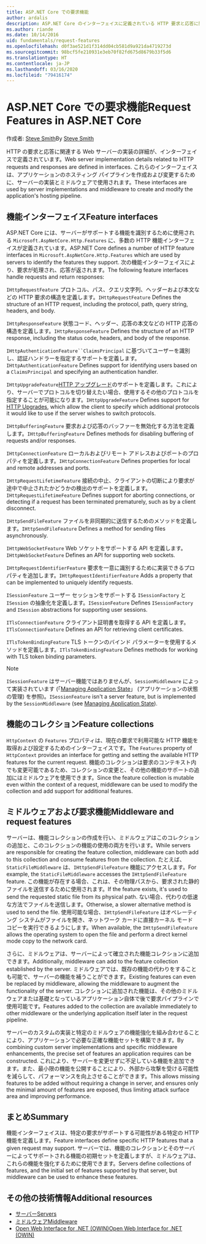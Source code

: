 ```yaml
---
title: ASP.NET Core での要求機能
author: ardalis
description: ASP.NET Core のインターフェイスに定義されている HTTP 要求と応答に関連する Web サーバーの実装に関する詳細を学習します。
ms.author: riande
ms.date: 10/14/2016
uid: fundamentals/request-features
ms.openlocfilehash: d0f3ae521d1f314dd04cb581d9a921da4719273d
ms.sourcegitcommit: 98bcf5fe210931e3eb70f82fd675d8679b33f5d6
ms.translationtype: HT
ms.contentlocale: ja-JP
ms.lasthandoff: 03/16/2020
ms.locfileid: "79416174"
---
```

# <a name="request-features-in-aspnet-core"></a><span data-ttu-id="f0146-103">ASP.NET Core での要求機能</span><span class="sxs-lookup"><span data-stu-id="f0146-103">Request Features in ASP.NET Core</span></span>

<span data-ttu-id="f0146-104">作成者: [Steve Smith](https://ardalis.com/)</span><span class="sxs-lookup"><span data-stu-id="f0146-104">By [Steve Smith](https://ardalis.com/)</span></span>

<span data-ttu-id="f0146-105">HTTP の要求と応答に関連する Web サーバーの実装の詳細が、インターフェイスで定義されています。</span><span class="sxs-lookup"><span data-stu-id="f0146-105">Web server implementation details related to HTTP requests and responses are defined in interfaces.</span></span> <span data-ttu-id="f0146-106">これらのインターフェイスは、アプリケーションのホスティング パイプラインを作成および変更するために、サーバーの実装とミドルウェアで使用されます。</span><span class="sxs-lookup"><span data-stu-id="f0146-106">These interfaces are used by server implementations and middleware to create and modify the application's hosting pipeline.</span></span>

## <a name="feature-interfaces"></a><span data-ttu-id="f0146-107">機能インターフェイス</span><span class="sxs-lookup"><span data-stu-id="f0146-107">Feature interfaces</span></span>

<span data-ttu-id="f0146-108">ASP.NET Core には、サーバーがサポートする機能を識別するために使用される `Microsoft.AspNetCore.Http.Features` に、多数の HTTP 機能インターフェイスが定義されています。</span><span class="sxs-lookup"><span data-stu-id="f0146-108">ASP.NET Core defines a number of HTTP feature interfaces in `Microsoft.AspNetCore.Http.Features` which are used by servers to identify the features they support.</span></span> <span data-ttu-id="f0146-109">次の機能インターフェイスにより、要求が処理され、応答が返されます。</span><span class="sxs-lookup"><span data-stu-id="f0146-109">The following feature interfaces handle requests and return responses:</span></span>

<span data-ttu-id="f0146-110">`IHttpRequestFeature` プロトコル、パス、クエリ文字列、ヘッダーおよび本文などの HTTP 要求の構造を定義します。</span><span class="sxs-lookup"><span data-stu-id="f0146-110">`IHttpRequestFeature` Defines the structure of an HTTP request, including the protocol, path, query string, headers, and body.</span></span>

<span data-ttu-id="f0146-111">`IHttpResponseFeature` 状態コード、ヘッダー、応答の本文などの HTTP 応答の構造を定義します。</span><span class="sxs-lookup"><span data-stu-id="f0146-111">`IHttpResponseFeature` Defines the structure of an HTTP response, including the status code, headers, and body of the response.</span></span>

<span data-ttu-id="f0146-112">`IHttpAuthenticationFeature``ClaimsPrincipal` に基づいてユーザーを識別し、認証ハンドラーを指定するサポートを定義します。</span><span class="sxs-lookup"><span data-stu-id="f0146-112">`IHttpAuthenticationFeature` Defines support for identifying users based on a `ClaimsPrincipal` and specifying an authentication handler.</span></span>

<span data-ttu-id="f0146-113">`IHttpUpgradeFeature`[HTTP アップグレード](https://tools.ietf.org/html/rfc2616.html#section-14.42)のサポートを定義します。これにより、サーバーでプロトコルを切り替えたい場合、使用するその他のプロトコルを指定することが可能になります。</span><span class="sxs-lookup"><span data-stu-id="f0146-113">`IHttpUpgradeFeature` Defines support for [HTTP Upgrades](https://tools.ietf.org/html/rfc2616.html#section-14.42), which allow the client to specify which additional protocols it would like to use if the server wishes to switch protocols.</span></span>

<span data-ttu-id="f0146-114">`IHttpBufferingFeature` 要求および応答のバッファーを無効化する方法を定義します。</span><span class="sxs-lookup"><span data-stu-id="f0146-114">`IHttpBufferingFeature` Defines methods for disabling buffering of requests and/or responses.</span></span>

<span data-ttu-id="f0146-115">`IHttpConnectionFeature` ローカルおよびリモート アドレスおよびポートのプロパティを定義します。</span><span class="sxs-lookup"><span data-stu-id="f0146-115">`IHttpConnectionFeature` Defines properties for local and remote addresses and ports.</span></span>

<span data-ttu-id="f0146-116">`IHttpRequestLifetimeFeature` 接続の中止、クライアントの切断により要求が途中で中止されたかどうかの検出のサポートを定義します。</span><span class="sxs-lookup"><span data-stu-id="f0146-116">`IHttpRequestLifetimeFeature` Defines support for aborting connections, or detecting if a request has been terminated prematurely, such as by a client disconnect.</span></span>

<span data-ttu-id="f0146-117">`IHttpSendFileFeature` ファイルを非同期的に送信するためのメソッドを定義します。</span><span class="sxs-lookup"><span data-stu-id="f0146-117">`IHttpSendFileFeature` Defines a method for sending files asynchronously.</span></span>

<span data-ttu-id="f0146-118">`IHttpWebSocketFeature` Web ソケットをサポートする API を定義します。</span><span class="sxs-lookup"><span data-stu-id="f0146-118">`IHttpWebSocketFeature` Defines an API for supporting web sockets.</span></span>

<span data-ttu-id="f0146-119">`IHttpRequestIdentifierFeature` 要求を一意に識別するために実装できるプロパティを追加します。</span><span class="sxs-lookup"><span data-stu-id="f0146-119">`IHttpRequestIdentifierFeature` Adds a property that can be implemented to uniquely identify requests.</span></span>

<span data-ttu-id="f0146-120">`ISessionFeature` ユーザー セッションをサポートする `ISessionFactory` と `ISession` の抽象化を定義します。</span><span class="sxs-lookup"><span data-stu-id="f0146-120">`ISessionFeature` Defines `ISessionFactory` and `ISession` abstractions for supporting user sessions.</span></span>

<span data-ttu-id="f0146-121">`ITlsConnectionFeature` クライアント証明書を取得する API を定義します。</span><span class="sxs-lookup"><span data-stu-id="f0146-121">`ITlsConnectionFeature` Defines an API for retrieving client certificates.</span></span>

<span data-ttu-id="f0146-122">`ITlsTokenBindingFeature` TLS トークンのバインド パラメーターを使用するメソッドを定義します。</span><span class="sxs-lookup"><span data-stu-id="f0146-122">`ITlsTokenBindingFeature` Defines methods for working with TLS token binding parameters.</span></span>

> [!NOTE]
> <span data-ttu-id="f0146-123">`ISessionFeature` はサーバー機能ではありませんが、`SessionMiddleware` によって実装されています (「[Managing Application State](app-state.md)」 (アプリケーションの状態の管理) を参照)。</span><span class="sxs-lookup"><span data-stu-id="f0146-123">`ISessionFeature` isn't a server feature, but is implemented by the `SessionMiddleware` (see [Managing Application State](app-state.md)).</span></span>

## <a name="feature-collections"></a><span data-ttu-id="f0146-124">機能のコレクション</span><span class="sxs-lookup"><span data-stu-id="f0146-124">Feature collections</span></span>

<span data-ttu-id="f0146-125">`HttpContext` の `Features` プロパティは、現在の要求で利用可能な HTTP 機能を取得および設定するためのインターフェイスです。</span><span class="sxs-lookup"><span data-stu-id="f0146-125">The `Features` property of `HttpContext` provides an interface for getting and setting the available HTTP features for the current request.</span></span> <span data-ttu-id="f0146-126">機能のコレクションは要求のコンテキスト内でも変更可能であるため、コレクションの変更と、その他の機能のサポートの追加にはミドルウェアを使用できます。</span><span class="sxs-lookup"><span data-stu-id="f0146-126">Since the feature collection is mutable even within the context of a request, middleware can be used to modify the collection and add support for additional features.</span></span>

## <a name="middleware-and-request-features"></a><span data-ttu-id="f0146-127">ミドルウェアおよび要求機能</span><span class="sxs-lookup"><span data-stu-id="f0146-127">Middleware and request features</span></span>

<span data-ttu-id="f0146-128">サーバーは、機能コレクションの作成を行い、ミドルウェアはこのコレクションの追加と、このコレクションの機能の使用の両方を行います。</span><span class="sxs-lookup"><span data-stu-id="f0146-128">While servers are responsible for creating the feature collection, middleware can both add to this collection and consume features from the collection.</span></span> <span data-ttu-id="f0146-129">たとえば、`StaticFileMiddleware` は、`IHttpSendFileFeature` 機能にアクセスします。</span><span class="sxs-lookup"><span data-stu-id="f0146-129">For example, the `StaticFileMiddleware` accesses the `IHttpSendFileFeature` feature.</span></span> <span data-ttu-id="f0146-130">この機能が存在する場合、これは、その物理パスから、要求された静的ファイルを送信するために使用されます。</span><span class="sxs-lookup"><span data-stu-id="f0146-130">If the feature exists, it's used to send the requested static file from its physical path.</span></span> <span data-ttu-id="f0146-131">ない場合、代わりの低速な方法でファイルを送信します。</span><span class="sxs-lookup"><span data-stu-id="f0146-131">Otherwise, a slower alternative method is used to send the file.</span></span> <span data-ttu-id="f0146-132">使用可能な場合、`IHttpSendFileFeature` はオペレーティング システムがファイルを開き、ネットワーク カードに直接カーネル モード コピーを実行できるようにします。</span><span class="sxs-lookup"><span data-stu-id="f0146-132">When available, the `IHttpSendFileFeature` allows the operating system to open the file and perform a direct kernel mode copy to the network card.</span></span>

<span data-ttu-id="f0146-133">さらに、ミドルウェアは、サーバーによって確立された機能コレクションに追加できます。</span><span class="sxs-lookup"><span data-stu-id="f0146-133">Additionally, middleware can add to the feature collection established by the server.</span></span> <span data-ttu-id="f0146-134">ミドルウェアでは、既存の機能の代わりをすることも可能で、サーバーの機能を補うことができます。</span><span class="sxs-lookup"><span data-stu-id="f0146-134">Existing features can even be replaced by middleware, allowing the middleware to augment the functionality of the server.</span></span> <span data-ttu-id="f0146-135">コレクションに追加された機能は、その他のミドルウェアまたは基礎となっているアプリケーション自体で後で要求パイプラインで使用可能です。</span><span class="sxs-lookup"><span data-stu-id="f0146-135">Features added to the collection are available immediately to other middleware or the underlying application itself later in the request pipeline.</span></span>

<span data-ttu-id="f0146-136">サーバーのカスタムの実装と特定のミドルウェアの機能強化を組み合わせることにより、アプリケーションで必要な正確な機能セットを構築できます。</span><span class="sxs-lookup"><span data-stu-id="f0146-136">By combining custom server implementations and specific middleware enhancements, the precise set of features an application requires can be constructed.</span></span> <span data-ttu-id="f0146-137">これにより、サーバーを変更せずに不足している機能を追加できます。また、最小限の機能を公開することにより、外部から攻撃を受ける可能性を減らして、パフォーマンスを向上させることができます。</span><span class="sxs-lookup"><span data-stu-id="f0146-137">This allows missing features to be added without requiring a change in server, and ensures only the minimal amount of features are exposed, thus limiting attack surface area and improving performance.</span></span>

## <a name="summary"></a><span data-ttu-id="f0146-138">まとめ</span><span class="sxs-lookup"><span data-stu-id="f0146-138">Summary</span></span>

<span data-ttu-id="f0146-139">機能インターフェイスは、特定の要求がサポートする可能性がある特定の HTTP 機能を定義します。</span><span class="sxs-lookup"><span data-stu-id="f0146-139">Feature interfaces define specific HTTP features that a given request may support.</span></span> <span data-ttu-id="f0146-140">サーバーでは、機能のコレクションとそのサーバーによってサポートされる機能の初期セットを定義しますが、ミドルウェアは、これらの機能を強化するために使用できます。</span><span class="sxs-lookup"><span data-stu-id="f0146-140">Servers define collections of features, and the initial set of features supported by that server, but middleware can be used to enhance these features.</span></span>

## <a name="additional-resources"></a><span data-ttu-id="f0146-141">その他の技術情報</span><span class="sxs-lookup"><span data-stu-id="f0146-141">Additional resources</span></span>

* [<span data-ttu-id="f0146-142">サーバー</span><span class="sxs-lookup"><span data-stu-id="f0146-142">Servers</span></span>](xref:fundamentals/servers/index)
* [<span data-ttu-id="f0146-143">ミドルウェア</span><span class="sxs-lookup"><span data-stu-id="f0146-143">Middleware</span></span>](xref:fundamentals/middleware/index)
* [<span data-ttu-id="f0146-144">Open Web Interface for .NET (OWIN)</span><span class="sxs-lookup"><span data-stu-id="f0146-144">Open Web Interface for .NET (OWIN)</span></span>](xref:fundamentals/owin)
